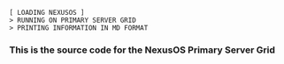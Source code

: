 ```
[ LOADING NEXUSOS ]
> RUNNING ON PRIMARY SERVER GRID
> PRINTING INFORMATION IN MD FORMAT
```
### This is the source code for the NexusOS Primary Server Grid